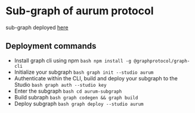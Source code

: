 # Sub-graph of aurum protocol
sub-graph deployed [here](https://thegraph.com/studio/subgraph/aurum/)

## Deployment commands
 - Install graph cli using npm `bash npm install -g @graphprotocol/graph-cli`
 - Initialize your subgraph `bash graph init --studio aurum`
 - Authenticate within the CLI, build and deploy your subgraph to the Studio `bash graph auth --studio key`
 - Enter the subgraph `bash cd aurum-subgraph`
 - Build subraph `bash graph codegen && graph build`
 - Deploy subgraph `bash graph deploy --studio aurum`